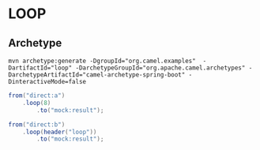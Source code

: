 # LOOP

## Archetype
```shell
mvn archetype:generate -DgroupId="org.camel.examples"  -DartifactId="loop" -DarchetypeGroupId="org.apache.camel.archetypes" -DarchetypeArtifactId="camel-archetype-spring-boot" -DinteractiveMode=false
```

```java 
from("direct:a")
    .loop(8)
        .to("mock:result");
```

```java
from("direct:b")
    .loop(header("loop"))
        .to("mock:result");
```